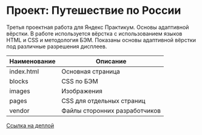 # Проект: Путешествие по России

Третья проектная работа для Яндекс Практикум. Основы адаптивной вёрстки. В работе используется вёрстка с использованием языков HTML и CSS и методология
БЭМ. Показаны основы адаптивной вёрстки под различные разрешения дисплеев.

Наименование | Описание
------------ | ---------
index.html   | Основная страница
blocks       | CSS по БЭМ
images       | Изображения
pages        | CSS для отдельных страниц
vendor       | Файлы сторонних разработчиков

[Ссылка на деплой](https://gorbatenko-alexander.github.io/russian-travel/ "Github Pages")
